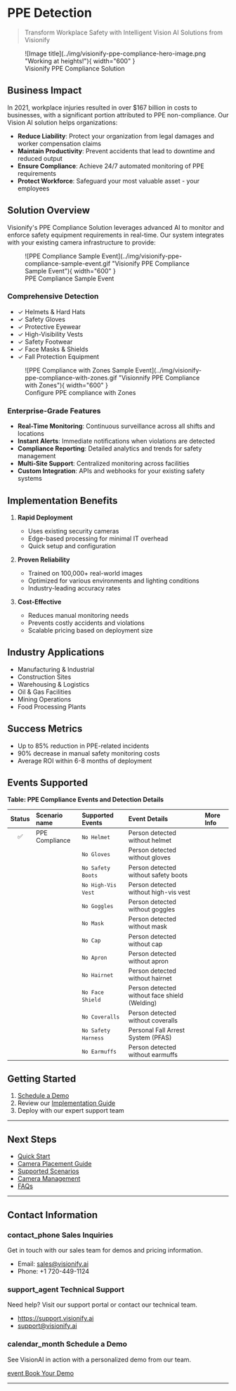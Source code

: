 # **PPE Detection**

> Transform Workplace Safety with Intelligent Vision AI Solutions from Visionify

<figure markdown>
  ![Image title](../img/visionify-ppe-compliance-hero-image.png "Working at heights!"){ width="600" }
  <figcaption>Visionify PPE Compliance Solution</figcaption>
</figure>

## Business Impact

In 2021, workplace injuries resulted in over $167 billion in costs to businesses, with a significant portion attributed to PPE non-compliance. Our Vision AI solution helps organizations:

- **Reduce Liability**: Protect your organization from legal damages and worker compensation claims
- **Maintain Productivity**: Prevent accidents that lead to downtime and reduced output
- **Ensure Compliance**: Achieve 24/7 automated monitoring of PPE requirements
- **Protect Workforce**: Safeguard your most valuable asset - your employees


## Solution Overview

Visionify's PPE Compliance Solution leverages advanced AI to monitor and enforce safety equipment requirements in real-time. Our system integrates with your existing camera infrastructure to provide:

<figure markdown>
  ![PPE Compliance Sample Event](../img/visionify-ppe-compliance-sample-event.gif "Visionify PPE Compliance Sample Event"){ width="600" }
  <figcaption>PPE Compliance Sample Event</figcaption>
</figure>


### Comprehensive Detection

- ✓ Helmets & Hard Hats
- ✓ Safety Gloves
- ✓ Protective Eyewear
- ✓ High-Visibility Vests
- ✓ Safety Footwear
- ✓ Face Masks & Shields
- ✓ Fall Protection Equipment

<figure markdown>
  ![PPE Compliance with Zones Sample Event](../img/visionify-ppe-compliance-with-zones.gif "Visionnify PPE Compliance with Zones"){ width="600" }
  <figcaption>Configure PPE compliance with Zones</figcaption>
</figure>


### Enterprise-Grade Features

- **Real-Time Monitoring**: Continuous surveillance across all shifts and locations
- **Instant Alerts**: Immediate notifications when violations are detected
- **Compliance Reporting**: Detailed analytics and trends for safety management
- **Multi-Site Support**: Centralized monitoring across facilities
- **Custom Integration**: APIs and webhooks for your existing safety systems

## Implementation Benefits

1. **Rapid Deployment**
      - Uses existing security cameras
      - Edge-based processing for minimal IT overhead
      - Quick setup and configuration

2. **Proven Reliability**
      - Trained on 100,000+ real-world images
      - Optimized for various environments and lighting conditions
      - Industry-leading accuracy rates

3. **Cost-Effective**
      - Reduces manual monitoring needs
      - Prevents costly accidents and violations
      - Scalable pricing based on deployment size

## Industry Applications

- Manufacturing & Industrial
- Construction Sites
- Warehousing & Logistics
- Oil & Gas Facilities
- Mining Operations
- Food Processing Plants

## Success Metrics

- Up to 85% reduction in PPE-related incidents
- 90% decrease in manual safety monitoring costs
- Average ROI within 6-8 months of deployment

## Events Supported

**Table: PPE Compliance Events and Detection Details**

| Status | Scenario name | Supported Events | Event Details | More Info |
| :----: | :------------ | :--------------- | :------------------------ | :------------------------ |
| ✅ | PPE Compliance | `No Helmet` | Person detected without helmet  |  |
|    |                | `No Gloves` | Person detected without gloves  |  |
|    |                | `No Safety Boots` | Person detected without safety boots  |  |
|    |                | `No High-Vis Vest` | Person detected without high-vis vest  |  |
|    |                | `No Goggles` | Person detected without goggles  |  |
|    |                | `No Mask` | Person detected without mask  |  |
|    |                | `No Cap` | Person detected without cap  |  |
|    |                | `No Apron` | Person detected without apron  |  |
|    |                | `No Hairnet` | Person detected without hairnet  |  |
|    |                | `No Face Shield` | Person detected without face shield (Welding)  |  |
|    |                | `No Coveralls` | Person detected without coveralls  |  |
|    |                | `No Safety Harness` | Personal Fall Arrest System (PFAS) |  |
|    |                | `No Earmuffs` | Person detected without earmuffs  |  |



## Getting Started

1. [Schedule a Demo](https://cal.com/visionify/30min)
2. Review our [Implementation Guide](../overview/quick-start.md)
3. Deploy with our expert support team

---

## Next Steps

- [Quick Start](../overview/quick-start.md)
- [Camera Placement Guide](../overview/camera-placement-guide.md)
- [Supported Scenarios](../overview/scenarios.md)
- [Camera Management](../overview/cameras.md)
- [FAQs](../overview/faqs.md)

---

## Contact Information

<div class="grid-cards">
    <div class="grid-card">
        <h3><span class="material-symbols-outlined">contact_phone</span> Sales Inquiries</h3>
        <p>Get in touch with our sales team for demos and pricing information.</p>
        <ul class="contact-list">
            <li>Email: <a href="mailto:sales@visionify.ai">sales@visionify.ai</a></li>
            <li>Phone: +1 720-449-1124</li>
        </ul>
    </div>
    <div class="grid-card">
        <h3><span class="material-symbols-outlined">support_agent</span> Technical Support</h3>
        <p>Need help? Visit our support portal or contact our technical team.</p>
        <ul class="contact-list">
            <li><a href="https://support.visionify.ai">https://support.visionify.ai</a></li>
            <li><a href="mailto:support@visionify.ai">support@visionify.ai</a></li>
        </ul>
    </div>
    <div class="grid-card">
        <h3><span class="material-symbols-outlined">calendar_month</span> Schedule a Demo</h3>
        <p>See VisionAI in action with a personalized demo from our team.</p>
        <div class="demo-button">
            <a href="https://cal.com/visionify/30min" class="cta-button">
                <span class="material-symbols-outlined">event</span>
                Book Your Demo
            </a>
        </div>
    </div>
</div>

---
